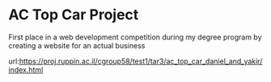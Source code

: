 # AC Top Car Project

First place in a web development competition during my degree program by creating a website for an actual business

url:https://proj.ruppin.ac.il/cgroup58/test1/tar3/ac_top_car_daniel_and_yakir/index.html
